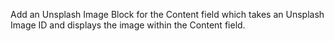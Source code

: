 Add an Unsplash Image Block for the Content field which takes an Unsplash Image ID and displays the image within the Content field.